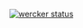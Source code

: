 [![wercker status](https://app.wercker.com/status/72a6cecc294c699b0113e28013f78d05/s/master "wercker status")](https://app.wercker.com/project/byKey/72a6cecc294c699b0113e28013f78d05)

